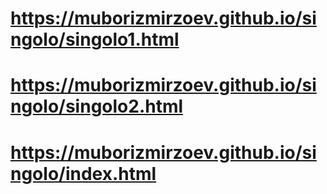 
# https://muborizmirzoev.github.io/singolo/singolo1.html

# https://muborizmirzoev.github.io/singolo/singolo2.html

# https://muborizmirzoev.github.io/singolo/index.html

